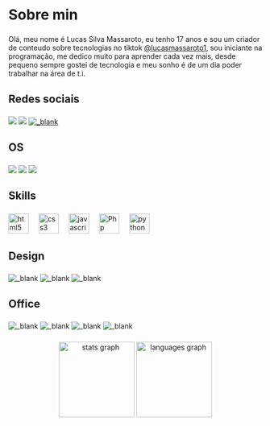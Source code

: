 <h1 align="left">Sobre min</h1>

###

<p align="left">Olá, meu nome é Lucas Silva Massaroto, eu tenho 17 anos e sou um criador de conteudo sobre tecnologias no tiktok <a href="https://www.tiktok.com/@lucasmassaroto1">@lucasmassaroto1</a>, sou iniciante na programação, me dedico muito para aprender cada vez mais, desde pequeno sempre gostei de tecnologia e meu sonho é de um dia poder trabalhar na área de t.i.</p>

###

<h2 align="left">Redes sociais</h2>

###

<div align="left">
  <a href="https://www.tiktok.com/@lucasmassaroto1" target="_blank"><img src="https://img.shields.io/badge/TikTok-000000?style=for-the-badge&logo=tiktok&logoColor=white" target="_blank"></a>
  <a href = "https://www.instagram.com/lucasmassaroto17"><img src="https://img.shields.io/badge/Instagram-E4405F?style=for-the-badge&logo=instagram&logoColor=white" target="_blank"></a>
  <a href="https://github.com/Lucasmassaroto1"><img src="https://img.shields.io/badge/GitHub-100000?style=for-the-badge&logo=github&logoColor=white" alt="_blank"></a>
</div>

###

<h2 align="left">OS</h2>

###

<div align="left">
  <img src="https://img.shields.io/badge/Windows-0078D6?style=for-the-badge&logo=windows&logoColor=white" target="_blank">
  <img src="https://img.shields.io/badge/Ubuntu-E95420?style=for-the-badge&logo=ubuntu&logoColor=white" target="_blank">
  <img src="https://img.shields.io/badge/Android-3DDC84?style=for-the-badge&logo=android&logoColor=white" target="_blank">
</div>

###

<h2 align="left">Skills</h2>

###

<div align="left">
  <img src="https://img.shields.io/badge/HTML5-E34F26?style=for-the-badge&logo=html5&logoColor=white" height="40" alt="html5 logo"  />
  <img width="12" />
  <img src="https://img.shields.io/badge/CSS3-1572B6?style=for-the-badge&logo=css3&logoColor=white" height="40" alt="css3 logo"  />
  <img width="12" />
  <img src="https://img.shields.io/badge/JavaScript-F7DF1E?style=for-the-badge&logo=JavaScript&logoColor=white" height="40" alt="javascript logo"  />
  <img width="12" />
  <img src="https://img.shields.io/badge/PHP-777BB4?style=for-the-badge&logo=php&logoColor=white" height="40" alt="Php logo"  />
  <img width="12" />
  <img src="https://img.shields.io/badge/Python-3776AB?style=for-the-badge&logo=python&logoColor=white" height="40" alt="python logo"  />
  <img width="12" />
</div>

###

<h2 align="left">Design</h2>

###

<div class="left">
  <img src="https://img.shields.io/badge/Adobe%20Photoshop-31A8FF?style=for-the-badge&logo=Adobe%20Photoshop&logoColor=black" alt="_blank">
  <img src="https://img.shields.io/badge/gimp-5C5543?style=for-the-badge&logo=gimp&logoColor=white" alt="_blank">
  <img src="https://img.shields.io/badge/Figma-F24E1E?style=for-the-badge&logo=figma&logoColor=white" alt="_blank">
</div>

###

<h2 align="left">Office</h2>

###

<div class="left">
  <img src="https://img.shields.io/badge/Microsoft_Office-D83B01?style=for-the-badge&logo=microsoft-office&logoColor=white" alt="_blank">
  <img src="https://img.shields.io/badge/LibreOffice-18A303?style=for-the-badge&logo=LibreOffice&logoColor=white" alt="_blank">
  <img src="https://img.shields.io/badge/Google%20Sheets-34A853?style=for-the-badge&logo=google-sheets&logoColor=white" alt="_blank">
    <img src="https://img.shields.io/badge/Notion-000000?style=for-the-badge&logo=notion&logoColor=white" alt="_blank">
</div>

###

<div align="center">
  <img src="https://github-readme-stats.vercel.app/api?username=Lucasmassaroto1&hide_title=false&hide_rank=false&show_icons=true&include_all_commits=true&count_private=true&disable_animations=false&theme=blueberry&locale=pt-br&hide_border=false&order=1" height="150" alt="stats graph"  />
  <img src="https://github-readme-stats.vercel.app/api/top-langs?username=Lucasmassaroto1&locale=pt-br&hide_title=false&layout=compact&card_width=320&langs_count=5&theme=blueberry&hide_border=false&order=2" height="150" alt="languages graph"  />
</div>

###
